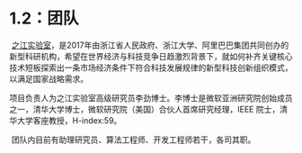 # 1.2：团队

​		[之江实验室](<http://www.zhejianglab.com/>)，是2017年由浙江省人民政府、浙江大学、阿里巴巴集团共同创办的新型科研机构，希望在世界经济与科技竞争日趋激烈背景下，就如何补齐关键核心技术短板探索出一条市场经济条件下符合科技发展规律的新型科技创新组织模式，以满足国家战略需求。

​		项目负责人为之江实验室高级研究员李劲博士。李博士是微软亚洲研究院创始成员之一，清华大学博士，微软研究院（美国）合伙人首席研究经理，IEEE 院士，清华大学客座教授，H-index:59。

​		团队内目前有助理研究员、算法工程师、开发工程师若干，各司其职。

